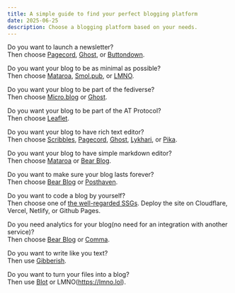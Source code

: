 ```yaml
---
title: A simple guide to find your perfect blogging platform
date: 2025-06-25
description: Choose a blogging platform based on your needs.
---
```


Do you want to launch a newsletter?\
Then choose [Pagecord](https://pagecord.com), [Ghost](https://www.pikapods.com/apps#blog), or [Buttondown](https://buttondown.com).

Do you want your blog to be as minimal as possible?\
Then choose [Mataroa](http://mataroa.blog), [Smol.pub](https://smol.pub), or [LMNO](https://lmno.lol).

Do you want your blog to be part of the fediverse?\
Then choose [Micro.blog](https://micro.blog) or [Ghost](https://www.pikapods.com/apps#blog).

Do you want your blog to be part of the AT Protocol?\
Then choose [Leaflet](https://leaflet.pub/).

Do you want your blog to have rich text editor?\
Then choose [Scribbles](https://scribbles.page), [Pagecord](https://pagecord.com), [Ghost](https://www.pikapods.com/apps#blog), [Lykhari](https://lykhari.com), or [Pika](https://pika.page).

Do you want your blog to have simple markdown editor?\
Then choose [Mataroa](http://mataroa.blog) or [Bear Blog](https://bearblog.dev).

Do you want to make sure your blog lasts forever?\
Then choose [Bear Blog](https://bearblog.dev) or [Posthaven](https://posthaven.com).

Do you want to code a blog by yourself?\
Then choose one of [the well-regarded SSGs](https://jamstack.org/generators/). Deploy the site on Cloudflare, Vercel, Netlify, or Github Pages.

Do you need analytics for your blog(no need for an integration with another service)?\
Then choose [Bear Blog](https://bearblog.dev) or [Comma](https://www.comma.to). 

Do you want to write like you text?\
Then use [Gibberish](https://gibber.blog).

Do you want to turn your files into a blog?\
Then use [Blot](https://blot.im) or LMNO(https://lmno.lol).
